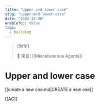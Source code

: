 ```yaml
---
title: "Upper and lower case"
slug: "upper-and-lower-case"
date: "2023-12-09"
enableToc: false
tags:
  - building
---
```


> [!info]
>
> 🌱 來自: [[Miscellaneous Agents]]

# Upper and lower case

[[create a new one.md|CREATE a new one]]

[[AC]]
